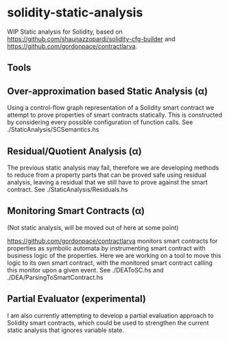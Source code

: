 # solidity-static-analysis
WIP Static analysis for Solidity, based on https://github.com/shaunazzopardi/solidity-cfg-builder and https://github.com/gordonpace/contractlarva.

Tools
---

Over-approximation based Static Analysis (α)
-----------

Using a control-flow graph representation of a Solidity smart contract we attempt to prove properties of smart contracts statically. This is constructed by considering every possible configuration of function calls. See ./StaticAnalysis/SCSemantics.hs

Residual/Quotient Analysis (α)
-----------

The previous static analysis may fail, therefore we are developing methods to reduce from a property parts that can be proved safe using residual analysis, leaving a residual that we still have to prove against the smart contract. See ./StaticAnalysis/Residuals.hs

Monitoring Smart Contracts (α)
-----------
(Not static analysis, will be moved out of here at some point)

https://github.com/gordonpace/contractlarva monitors smart contracts for properties as symbolic automata by instrumenting smart contract with business logic of the properties. Here we are working on a tool to move this logic to its own smart contract, with the monitored smart contract calling this monitor upon a given event. See ./DEAToSC.hs and ./DEA/ParsingToSmartContract.hs

Partial Evaluator (experimental)
-----------

I am also currently attempting to develop a partial evaluation approach to Solidity smart contracts, which could be used to strengthen the current static analysis that ignores variable state.
